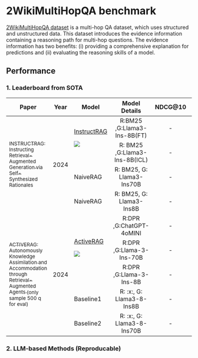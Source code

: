 # 2WikiMultiHopQA benchmark

[2WikiMultiHopQA dataset](https://github.com/Alab-NII/2wikimultihop) is a multi-hop QA dataset, which uses structured and unstructured data. This dataset introduces the evidence information containing a reasoning path for multi-hop questions. The evidence information has two benefits: (i) providing a comprehensive explanation for predictions and (ii) evaluating the reasoning skills of a model. 


## Performance

### 1. Leaderboard from SOTA

<table id="sortableTable">
 <thead>
    <tr>
	  <th align="center" style="width:246px;"> Paper </th>
      <th align="center"> Year </th>
      <th align="center"> Model </th>
      <th align="center">Model Details</th>
	  <th align="center"> NDCG@10 </th>
	  <th align="center"> Recall@10 </th>
	  <th align="center"> acc </th>
    </tr>
  </thead>
 <tbody>
 <!-- paper split -->

 <tr>
  <td rowspan=4><a href="https://arxiv.org/pdf/2406.13629"><sub>INSTRUCTRAG: Instructing Retrieval-Augmented Generation via Self-Synthesized Rationales </sub></a></td>
  <td rowspan=4>2024</td>
  <td rowspan=2><a href="https://github.com/weizhepei/InstructRAG">InstructRAG </a>

![](https://img.shields.io/github/stars/weizhepei/InstructRAG.svg?style=social)

</td> <td align="center">  R:BM25 ,G:Llama3-Ins-8B(FT) </td> <td align="center"> - </td> <td align="center"> 40.7 </td> <td align="center"> 57.2 </td>
 </tr>
  <tr>
  <td align="center">  R: BM25 ,G:Llama3-Ins-8B(ICL) </td> <td align="center"> - </td> <td align="center"> 40.7 </td> <td align="center"> 50.4</td>
 </tr>
 <tr>
  <td>NaiveRAG</td>
  <td align="center"> R: BM25, G: Llama3-Ins70B </td><td align="center"> - </td><td align="center"> 40.7 </td><td align="center"> 51.2 </td>
 </tr>
 <tr>
  <td> NaiveRAG </td>
  <td align="center"> R: BM25, G: Llama3-Ins8B </td><td align="center"> - </td><td align="center"> 40.7 </td><td align="center"> 43.4 </td>
 </tr>
 <!-- paper split -->
 <tr>
  <td rowspan=5><a href="https://arxiv.org/pdf/2401.06954"><sub>ACTIVERAG: Autonomously Knowledge Assimilation and Accommodation through Retrieval-Augmented Agents </sub></a> <sub>(only sample 500 q for eval)</sub></td>
  <td rowspan=5>2024</td>
  <td rowspan=3><a href="https://github.com/OpenMatch/ActiveRAG">ActiveRAG </a>

![](https://img.shields.io/github/stars/OpenMatch/ActiveRAG.svg?style=social)

</td> <td align="center">  R:DPR ,G:ChatGPT-4oMINI </td> <td align="center"> - </td> <td align="center"> - </td> <td align="center"> 59.6 </td>
 </tr>
  <tr>
  <td align="center">  R:DPR ,G:Llama-3-Ins-70B </td> <td align="center"> - </td> <td align="center"> - </td> <td align="center"> 61.2 </td>
 </tr>
  <tr>
  <td align="center">  R:DPR ,G:Llama-3-Ins-8B </td> <td align="center"> - </td> <td align="center"> - </td> <td align="center"> 52.2 </td>
 </tr>
 <tr>
  <td>Baseline1</td>
  <td align="center"> R: :x:, G: Llama3-8-Ins8B </td><td align="center"> - </td><td align="center"> - </td><td align="center"> 43.0 </td>
 </tr>
 <tr>
  <td>Baseline2</td>
  <td align="center"> R: :x:, G: Llama3-8-Ins70B </td><td align="center"> - </td><td align="center"> - </td><td align="center"> 53.8 </td>
 </tr>
 <!-- paper split -->

 </tbody>
</table>


### 2. LLM-based Methods (Reproducable)

